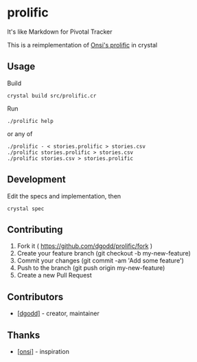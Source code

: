 # prolific

It's like Markdown for Pivotal Tracker

This is a reimplementation of [Onsi's prolific](https://github.com/onsi/prolific) in crystal

## Usage

Build

```
crystal build src/prolific.cr
```

Run

```
./prolific help
```
or any of
```
./prolific - < stories.prolific > stories.csv
./prolific stories.prolific > stories.csv
./prolific stories.csv > stories.prolific
```

## Development

Edit the specs and implementation, then

```
crystal spec
```

## Contributing

1. Fork it ( https://github.com/dgodd/prolific/fork )
2. Create your feature branch (git checkout -b my-new-feature)
3. Commit your changes (git commit -am 'Add some feature')
4. Push to the branch (git push origin my-new-feature)
5. Create a new Pull Request

## Contributors

- [[dgodd]](https://github.com/dgodd)  - creator, maintainer

## Thanks

- [[onsi]](https://github.com/onsi/prolific) - inspiration
